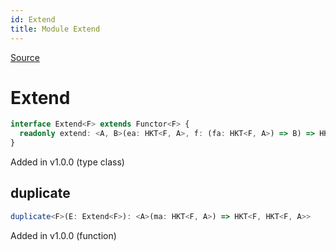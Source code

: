 ```yaml
---
id: Extend
title: Module Extend
---
```


[Source](https://github.com/gcanti/fp-ts/blob/master/src/Extend.ts)

# Extend

```ts
interface Extend<F> extends Functor<F> {
  readonly extend: <A, B>(ea: HKT<F, A>, f: (fa: HKT<F, A>) => B) => HKT<F, B>
}
```

Added in v1.0.0 (type class)

## duplicate

```ts
duplicate<F>(E: Extend<F>): <A>(ma: HKT<F, A>) => HKT<F, HKT<F, A>>
```

Added in v1.0.0 (function)
